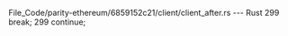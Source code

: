 File_Code/parity-ethereum/6859152c21/client/client_after.rs --- Rust
299                                 break;                                                                                                                   299                                 continue;

